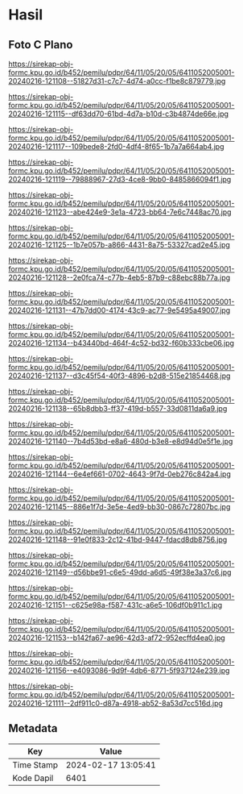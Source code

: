 # Hasil

## Foto C Plano

https://sirekap-obj-formc.kpu.go.id/b452/pemilu/pdpr/64/11/05/20/05/6411052005001-20240216-121108--51827d31-c7c7-4d74-a0cc-f1be8c879779.jpg

https://sirekap-obj-formc.kpu.go.id/b452/pemilu/pdpr/64/11/05/20/05/6411052005001-20240216-121115--df63dd70-61bd-4d7a-b10d-c3b4874de66e.jpg

https://sirekap-obj-formc.kpu.go.id/b452/pemilu/pdpr/64/11/05/20/05/6411052005001-20240216-121117--109bede8-2fd0-4df4-8f65-1b7a7a664ab4.jpg

https://sirekap-obj-formc.kpu.go.id/b452/pemilu/pdpr/64/11/05/20/05/6411052005001-20240216-121119--79888967-27d3-4ce8-9bb0-8485866094f1.jpg

https://sirekap-obj-formc.kpu.go.id/b452/pemilu/pdpr/64/11/05/20/05/6411052005001-20240216-121123--abe424e9-3e1a-4723-bb64-7e6c7448ac70.jpg

https://sirekap-obj-formc.kpu.go.id/b452/pemilu/pdpr/64/11/05/20/05/6411052005001-20240216-121125--1b7e057b-a866-4431-8a75-53327cad2e45.jpg

https://sirekap-obj-formc.kpu.go.id/b452/pemilu/pdpr/64/11/05/20/05/6411052005001-20240216-121128--2e0fca74-c77b-4eb5-87b9-c88ebc88b77a.jpg

https://sirekap-obj-formc.kpu.go.id/b452/pemilu/pdpr/64/11/05/20/05/6411052005001-20240216-121131--47b7dd00-4174-43c9-ac77-9e5495a49007.jpg

https://sirekap-obj-formc.kpu.go.id/b452/pemilu/pdpr/64/11/05/20/05/6411052005001-20240216-121134--b43440bd-464f-4c52-bd32-f60b333cbe06.jpg

https://sirekap-obj-formc.kpu.go.id/b452/pemilu/pdpr/64/11/05/20/05/6411052005001-20240216-121137--d3c45f54-40f3-4896-b2d8-515e21854468.jpg

https://sirekap-obj-formc.kpu.go.id/b452/pemilu/pdpr/64/11/05/20/05/6411052005001-20240216-121138--65b8dbb3-ff37-419d-b557-33d0811da6a9.jpg

https://sirekap-obj-formc.kpu.go.id/b452/pemilu/pdpr/64/11/05/20/05/6411052005001-20240216-121140--7b4d53bd-e8a6-480d-b3e8-e8d94d0e5f1e.jpg

https://sirekap-obj-formc.kpu.go.id/b452/pemilu/pdpr/64/11/05/20/05/6411052005001-20240216-121144--6e4ef661-0702-4643-9f7d-0eb276c842a4.jpg

https://sirekap-obj-formc.kpu.go.id/b452/pemilu/pdpr/64/11/05/20/05/6411052005001-20240216-121145--886e1f7d-3e5e-4ed9-bb30-0867c72807bc.jpg

https://sirekap-obj-formc.kpu.go.id/b452/pemilu/pdpr/64/11/05/20/05/6411052005001-20240216-121148--91e0f833-2c12-41bd-9447-fdacd8db8756.jpg

https://sirekap-obj-formc.kpu.go.id/b452/pemilu/pdpr/64/11/05/20/05/6411052005001-20240216-121149--d56bbe91-c6e5-49dd-a6d5-49f38e3a37c6.jpg

https://sirekap-obj-formc.kpu.go.id/b452/pemilu/pdpr/64/11/05/20/05/6411052005001-20240216-121151--c625e98a-f587-431c-a6e5-106df0b911c1.jpg

https://sirekap-obj-formc.kpu.go.id/b452/pemilu/pdpr/64/11/05/20/05/6411052005001-20240216-121153--b142fa67-ae96-42d3-af72-952ecffd4ea0.jpg

https://sirekap-obj-formc.kpu.go.id/b452/pemilu/pdpr/64/11/05/20/05/6411052005001-20240216-121156--e4093086-9d9f-4db6-8771-5f937124e239.jpg

https://sirekap-obj-formc.kpu.go.id/b452/pemilu/pdpr/64/11/05/20/05/6411052005001-20240216-121111--2df911c0-d87a-4918-ab52-8a53d7cc516d.jpg


## Metadata

| Key        | Value               |
| ---------- | ------------------- |
| Time Stamp | 2024-02-17 13:05:41 |
| Kode Dapil | 6401                |



